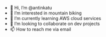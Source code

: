 - 👋 Hi, I’m @antinkatu
- 👀 I’m interested in mountain biking
- 🌱 I’m currently learning AWS cloud services
- 💞️ I’m looking to collaborate on dev projects
- 📫 How to reach me via email

<!---
antinkatu/antinkatu is a ✨ special ✨ repository because its `README.md` (this file) appears on your GitHub profile.
You can click the Preview link to take a look at your changes.
--->
